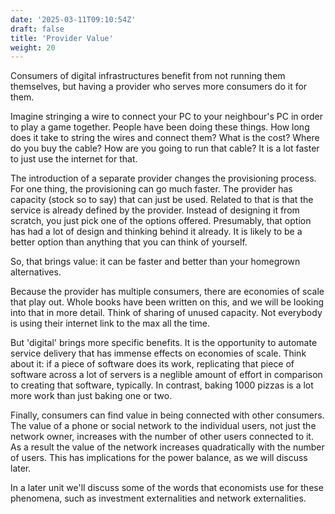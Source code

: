 ```yaml
---
date: '2025-03-11T09:10:54Z'
draft: false
title: 'Provider Value'
weight: 20
---
```


Consumers of digital infrastructures benefit from not running them themselves, but having a provider who serves more consumers do it for them.

Imagine stringing a wire to connect your PC to your neighbour's PC in order to play a game together. People have been doing these things. How long does it take to string the wires and connect them? What is the cost? Where do you buy the cable? How are you going to run that cable? It is a lot faster to just use the internet for that.

The introduction of a separate provider changes the provisioning process. For one thing, the provisioning can go much faster. The provider has capacity (stock so to say) that can just be used. Related to that is that the service is already defined by the provider. Instead of designing it from scratch, you just pick one of the options offered. Presumably, that option has had a lot of design and thinking behind it already. It is likely to be a better option than anything that you can think of yourself.

So, that brings value: it can be faster and better than your homegrown alternatives.

Because the provider has multiple consumers, there are economies of scale that play out. Whole books have been written on this, and we will be looking into that in more detail. Think of sharing of unused capacity. Not everybody is using their internet link to the max all the time.

But 'digital' brings more specific benefits. It is the opportunity to automate service delivery that has immense effects on economies of scale. Think about it: if a piece of software does its work, replicating that piece of software across a lot of servers is a neglible amount of effort in comparison to creating that software, typically. In contrast, baking 1000 pizzas is a lot more work than just baking one or two.

Finally, consumers can find value in being connected with other consumers. The value of a phone or social network to the individual users, not just the network owner, increases with the number of other users connected to it. As a result the value of the network increases quadratically with the number of users. This has implications for the power balance, as we will discuss later.

In a later unit we'll discuss some of the words that economists use for these phenomena, such as investment externalities and network externalities.
